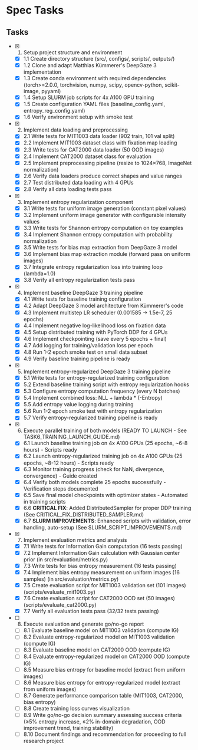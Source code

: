 # Spec Tasks

## Tasks

- [x] 1. Setup project structure and environment
  - [x] 1.1 Create directory structure (src/, configs/, scripts/, outputs/)
  - [x] 1.2 Clone and adapt Matthias Kümmerer's DeepGaze 3 implementation
  - [x] 1.3 Create conda environment with required dependencies (torch>=2.0.0, torchvision, numpy, scipy, opencv-python, scikit-image, pyyaml)
  - [x] 1.4 Setup SLURM job scripts for 4x A100 GPU training
  - [x] 1.5 Create configuration YAML files (baseline_config.yaml, entropy_reg_config.yaml)
  - [x] 1.6 Verify environment setup with smoke test

- [x] 2. Implement data loading and preprocessing
  - [x] 2.1 Write tests for MIT1003 data loader (902 train, 101 val split)
  - [x] 2.2 Implement MIT1003 dataset class with fixation map loading
  - [x] 2.3 Write tests for CAT2000 data loader (50 OOD images)
  - [x] 2.4 Implement CAT2000 dataset class for evaluation
  - [x] 2.5 Implement preprocessing pipeline (resize to 1024×768, ImageNet normalization)
  - [x] 2.6 Verify data loaders produce correct shapes and value ranges
  - [x] 2.7 Test distributed data loading with 4 GPUs
  - [x] 2.8 Verify all data loading tests pass

- [x] 3. Implement entropy regularization component
  - [x] 3.1 Write tests for uniform image generation (constant pixel values)
  - [x] 3.2 Implement uniform image generator with configurable intensity values
  - [x] 3.3 Write tests for Shannon entropy computation on toy examples
  - [x] 3.4 Implement Shannon entropy computation with probability normalization
  - [x] 3.5 Write tests for bias map extraction from DeepGaze 3 model
  - [x] 3.6 Implement bias map extraction module (forward pass on uniform images)
  - [x] 3.7 Integrate entropy regularization loss into training loop (lambda=1.0)
  - [x] 3.8 Verify all entropy regularization tests pass

- [x] 4. Implement baseline DeepGaze 3 training pipeline
  - [x] 4.1 Write tests for baseline training configuration
  - [x] 4.2 Adapt DeepGaze 3 model architecture from Kümmerer's code
  - [x] 4.3 Implement multistep LR scheduler (0.001585 → 1.5e-7, 25 epochs)
  - [x] 4.4 Implement negative log-likelihood loss on fixation data
  - [x] 4.5 Setup distributed training with PyTorch DDP for 4 GPUs
  - [x] 4.6 Implement checkpointing (save every 5 epochs + final)
  - [x] 4.7 Add logging for training/validation loss per epoch
  - [x] 4.8 Run 1-2 epoch smoke test on small data subset
  - [x] 4.9 Verify baseline training pipeline is ready

- [x] 5. Implement entropy-regularized DeepGaze 3 training pipeline
  - [x] 5.1 Write tests for entropy-regularized training configuration
  - [x] 5.2 Extend baseline training script with entropy regularization hooks
  - [x] 5.3 Configure entropy computation frequency (every N batches)
  - [x] 5.4 Implement combined loss: NLL + lambda * (-Entropy)
  - [x] 5.5 Add entropy value logging during training
  - [x] 5.6 Run 1-2 epoch smoke test with entropy regularization
  - [x] 5.7 Verify entropy-regularized training pipeline is ready

- [x] 6. Execute parallel training of both models (READY TO LAUNCH - See TASK6_TRAINING_LAUNCH_GUIDE.md)
  - [x] 6.1 Launch baseline training job on 4x A100 GPUs (25 epochs, ~6-8 hours) - Scripts ready
  - [x] 6.2 Launch entropy-regularized training job on 4x A100 GPUs (25 epochs, ~8-12 hours) - Scripts ready
  - [x] 6.3 Monitor training progress (check for NaN, divergence, convergence) - Guide created
  - [x] 6.4 Verify both models complete 25 epochs successfully - Verification steps documented
  - [x] 6.5 Save final model checkpoints with optimizer states - Automated in training scripts
  - [x] 6.6 **CRITICAL FIX**: Added DistributedSampler for proper DDP training (See CRITICAL_FIX_DISTRIBUTED_SAMPLER.md)
  - [x] 6.7 **SLURM IMPROVEMENTS**: Enhanced scripts with validation, error handling, auto-setup (See SLURM_SCRIPT_IMPROVEMENTS.md)

- [x] 7. Implement evaluation metrics and analysis
  - [x] 7.1 Write tests for Information Gain computation (16 tests passing)
  - [x] 7.2 Implement Information Gain calculation with Gaussian center prior (in src/evaluation/metrics.py)
  - [x] 7.3 Write tests for bias entropy measurement (16 tests passing)
  - [x] 7.4 Implement bias entropy measurement on uniform images (16 samples) (in src/evaluation/metrics.py)
  - [x] 7.5 Create evaluation script for MIT1003 validation set (101 images) (scripts/evaluate_mit1003.py)
  - [x] 7.6 Create evaluation script for CAT2000 OOD set (50 images) (scripts/evaluate_cat2000.py)
  - [x] 7.7 Verify all evaluation tests pass (32/32 tests passing)

- [ ] 8. Execute evaluation and generate go/no-go report
  - [ ] 8.1 Evaluate baseline model on MIT1003 validation (compute IG)
  - [ ] 8.2 Evaluate entropy-regularized model on MIT1003 validation (compute IG)
  - [ ] 8.3 Evaluate baseline model on CAT2000 OOD (compute IG)
  - [ ] 8.4 Evaluate entropy-regularized model on CAT2000 OOD (compute IG)
  - [ ] 8.5 Measure bias entropy for baseline model (extract from uniform images)
  - [ ] 8.6 Measure bias entropy for entropy-regularized model (extract from uniform images)
  - [ ] 8.7 Generate performance comparison table (MIT1003, CAT2000, bias entropy)
  - [ ] 8.8 Create training loss curves visualization
  - [ ] 8.9 Write go/no-go decision summary assessing success criteria (≥5% entropy increase, ≤2% in-domain degradation, OOD improvement trend, training stability)
  - [ ] 8.10 Document findings and recommendation for proceeding to full research project
